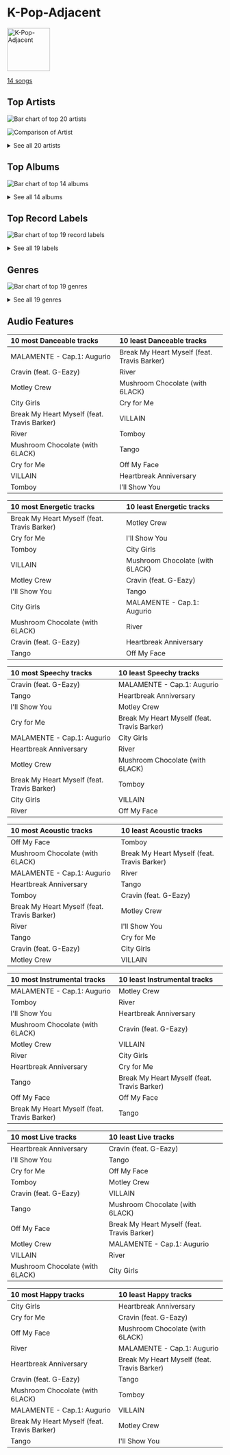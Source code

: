 # K-Pop-Adjacent


<img src="https://mosaic.scdn.co/640/ab67616d0000b27318ff322fcdd47c9400872da6ab67616d0000b27363e0ddbb488d0eeec0e738fcab67616d0000b27384095737f6056e682666d6f9ab67616d0000b273f2bf9685109a09bdc176fb43" alt="K-Pop-Adjacent" width="100" />

[14 songs](k_pop_adjacent_tracks.md)

## Top Artists

![Bar chart of top 20 artists](../images/playlists/k_pop_adjacent/artists.png)

![Comparison of Artist](../images/playlists/k_pop_adjacent/artists_comparison.png)


<details>
<summary>See all 20 artists</summary>

|   Number of Tracks | Art                                                                                              | Artist            | 🔗                                                           |
|-------------------:|:-------------------------------------------------------------------------------------------------|:------------------|:------------------------------------------------------------|
|                  2 | <img src="https://i.scdn.co/image/ab6761610000e5eb8ae7f2aaa9817a704a87ea36" alt="" width="50" /> | Justin Bieber     | [🔗](https://open.spotify.com/artist/1uNFoZAHBGtllmzznpCI3s) |
|                  1 | <img src="https://i.scdn.co/image/ab6761610000e5ebd7bb678bef6d2f26110cae49" alt="" width="50" /> | ROSALÍA           | [🔗](https://open.spotify.com/artist/7ltDVBr6mKbRvohxheJ9h1) |
|                  1 | <img src="https://i.scdn.co/image/ab6761610000e5ebe50aa80e0f5869f84f6874d1" alt="" width="50" /> | Chris Brown       | [🔗](https://open.spotify.com/artist/7bXgB6jMjp9ATFy66eO08Z) |
|                  1 | <img src="https://i.scdn.co/image/ab6761610000e5eb52ca4fca28b86ca3a7d9846d" alt="" width="50" /> | Destiny Rogers    | [🔗](https://open.spotify.com/artist/6gezkje7GoJlQbHBgLXHuu) |
|                  1 | <img src="https://i.scdn.co/image/ab6761610000e5ebabfac786f093c4da55c99d4e" alt="" width="50" /> | Bebe Rexha        | [🔗](https://open.spotify.com/artist/64M6ah0SkkRsnPGtGiRAbb) |
|                  1 | <img src="https://i.scdn.co/image/ab6761610000e5eb547d2b41c9f2c97318aad0ed" alt="" width="50" /> | Young Thug        | [🔗](https://open.spotify.com/artist/50co4Is1HCEo8bhOyUWKpn) |
|                  1 | <img src="https://i.scdn.co/image/ab6761610000e5ebec05963eab63676a539fef13" alt="" width="50" /> | Camila Cabello    | [🔗](https://open.spotify.com/artist/4nDoRrQiYLoBzwC5BhVJzF) |
|                  1 | <img src="https://i.scdn.co/image/ab6761610000e5ebdc1dc943555dfa1ee2a107e5" alt="" width="50" /> | K/DA              | [🔗](https://open.spotify.com/artist/4gOc8TsQed9eqnqJct2c5v) |
|                  1 | <img src="https://i.scdn.co/image/ab6761610000e5eb0219b6643b1ec449b0951bfe" alt="" width="50" /> | Giveon            | [🔗](https://open.spotify.com/artist/4fxd5Ee7UefO4CUXgwJ7IP) |
|                  1 | <img src="https://i.scdn.co/image/ab6761610000e5eb217f81a86110ebc7c0e43fb3" alt="" width="50" /> | Travis Barker     | [🔗](https://open.spotify.com/artist/4exLIFE8sISLr28sqG1qNX) |
|                  1 | <img src="https://i.scdn.co/image/ab6761610000e5eb7a528fcb316c5b58d6be0511" alt="" width="50" /> | 6LACK             | [🔗](https://open.spotify.com/artist/4IVAbR2w4JJNJDDRFP3E83) |
|                  1 | <img src="https://i.scdn.co/image/ab6761610000e5eb4d998e7541724c918777b8ca" alt="" width="50" /> | League of Legends | [🔗](https://open.spotify.com/artist/47mIJdHORyRerp4os813jD) |
|                  1 | <img src="https://i.scdn.co/image/ab6761610000e5ebbda00a72a1f7e4f93c071614" alt="" width="50" /> | QUIN              | [🔗](https://open.spotify.com/artist/3sHS70DMNgPxRqx2fUNrRA) |
|                  1 | <img src="https://i.scdn.co/image/ab6761610000e5eb4427cfe93e6870af2a81fd41" alt="" width="50" /> | Kim Petras        | [🔗](https://open.spotify.com/artist/3Xt3RrJMFv5SZkCfUE8C1J) |
|                  1 | <img src="https://i.scdn.co/image/ab6761610000e5eb2e55922ed7b80e66863f3345" alt="" width="50" /> | ABIR              | [🔗](https://open.spotify.com/artist/3QUOtWgmuxFyae4C0Q0thd) |
|                  1 | <img src="https://i.scdn.co/image/ab6761610000e5ebb61d3f392c4b11e9e54280a9" alt="" width="50" /> | Madison Beer      | [🔗](https://open.spotify.com/artist/2kRfqPViCqYdSGhYSM9R0Q) |
|                  1 | <img src="https://i.scdn.co/image/ab6761610000e5ebb894ef9fa437b0389c5567cc" alt="" width="50" /> | Post Malone       | [🔗](https://open.spotify.com/artist/246dkjvS1zLTtiykXe5h60) |
|                  1 | <img src="https://i.scdn.co/image/ab6761610000e5eba8bcfb642ea4803e36b73b0a" alt="" width="50" /> | Bishop Briggs     | [🔗](https://open.spotify.com/artist/0yb46jwm7gqbZXVXZQ8Z1e) |
|                  1 | <img src="https://i.scdn.co/image/ab6761610000e5eb22b2d4713c50ae25a7201429" alt="" width="50" /> | DaniLeigh         | [🔗](https://open.spotify.com/artist/0XIKGBo9PnK1ApI5tZA60d) |
|                  1 | <img src="https://i.scdn.co/image/ab6761610000e5ebe818f7ca0d47f038a9aa246a" alt="" width="50" /> | G-Eazy            | [🔗](https://open.spotify.com/artist/02kJSzxNuaWGqwubyUba0Z) |

</details>


## Top Albums

![Bar chart of top 14 albums](../images/playlists/k_pop_adjacent/albums.png)


<details>
<summary>See all 14 albums</summary>

|   Number of Tracks | Art                                                                                              | Album            | 🔗                                                          |
|-------------------:|:-------------------------------------------------------------------------------------------------|:-----------------|:-----------------------------------------------------------|
|                  1 | <img src="https://i.scdn.co/image/ab67616d0000b27384095737f6056e682666d6f9" alt="" width="50" /> | Tomboy           | [🔗](https://open.spotify.com/album/2uDZBeyyQ7mfwF9mUJeYUG) |
|                  1 | <img src="https://i.scdn.co/image/ab67616d0000b27318ff322fcdd47c9400872da6" alt="" width="50" /> | TAKE TIME        | [🔗](https://open.spotify.com/album/1zHR48K6XtWYm6bhrw4J6C) |
|                  1 | <img src="https://i.scdn.co/image/ab67616d0000b27363e0ddbb488d0eeec0e738fc" alt="" width="50" /> | Slime & B        | [🔗](https://open.spotify.com/album/7fZKtzZAsfH0kzeTivu5TG) |
|                  1 | <img src="https://i.scdn.co/image/ab67616d0000b273f46b9d202509a8f7384b90de" alt="" width="50" /> | Purpose (Deluxe) | [🔗](https://open.spotify.com/album/6Fr2rQkZ383FcMqFyT7yPr) |
|                  1 | <img src="https://i.scdn.co/image/ab67616d0000b2733520e90ee2daf6000ab507cb" alt="" width="50" /> | Motley Crew      | [🔗](https://open.spotify.com/album/4tokbQaFXRrq8keVGBD9vb) |
|                  1 | <img src="https://i.scdn.co/image/ab67616d0000b273d3b343b757e4f3275bb2f26a" alt="" width="50" /> | MINT             | [🔗](https://open.spotify.com/album/5hUQgovUfTYN47QGQXF8k2) |
|                  1 | <img src="https://i.scdn.co/image/ab67616d0000b2736564f1d8386a6993b4d5d759" alt="" width="50" /> | LUCID            | [🔗](https://open.spotify.com/album/5qQhQ1rmPjqQgv8RmfaQU3) |
|                  1 | <img src="https://i.scdn.co/image/ab67616d0000b273e6f407c7f3a0ec98845e4431" alt="" width="50" /> | Justice          | [🔗](https://open.spotify.com/album/5dGWwsZ9iB2Xc3UKR0gif2) |
|                  1 | <img src="https://i.scdn.co/image/ab67616d0000b273f4d64a6a6b7e24b6bd9f009f" alt="" width="50" /> | El Mal Querer    | [🔗](https://open.spotify.com/album/355bjCHzRJztCzaG5Za4gq) |
|                  1 | <img src="https://i.scdn.co/image/ab67616d0000b273c4f298e7cbedb77f8e030ff0" alt="" width="50" /> | Cry for Me       | [🔗](https://open.spotify.com/album/2dq4ae5hiyxlFPG1s8rlq5) |
|                  1 | <img src="https://i.scdn.co/image/ab67616d0000b2739351691c007cad99d70d9f3f" alt="" width="50" /> | Cravin           | [🔗](https://open.spotify.com/album/6c66PBJdg7EWPcFUvLyFFu) |
|                  1 | <img src="https://i.scdn.co/image/ab67616d0000b2738cae5034066af45cdfbc4266" alt="" width="50" /> | Church Of Scars  | [🔗](https://open.spotify.com/album/1TTxcgs3zEngN0EB56yXzY) |
|                  1 | <img src="https://i.scdn.co/image/ab67616d0000b27359684831e2b29bf06842f204" alt="" width="50" /> | Better Mistakes  | [🔗](https://open.spotify.com/album/0ypVp54cO3kexiJNu33wYp) |
|                  1 | <img src="https://i.scdn.co/image/ab67616d0000b273f2bf9685109a09bdc176fb43" alt="" width="50" /> | ALL OUT          | [🔗](https://open.spotify.com/album/26IdRjba8f8DNa7c0FwfQb) |

</details>


## Top Record Labels

![Bar chart of top 19 record labels](../images/playlists/k_pop_adjacent/labels.png)


<details>
<summary>See all 19 labels</summary>

|   Number of Tracks | Label                                                               |
|-------------------:|:--------------------------------------------------------------------|
|                  2 | [RBMG](../labels/rbmg.md)                                           |
|                  2 | [Epic](../labels/epic.md)                                           |
|                  2 | [Def Jam](../labels/def_jam.md)                                     |
|                  1 | [Warner Records](../labels/warner_records.md)                       |
|                  1 | [Teleport Records](../labels/teleport_records.md)                   |
|                  1 | [Syco Music](../labels/syco_music.md)                               |
|                  1 | [Riot Games](../labels/riot_games.md)                               |
|                  1 | [Republic Records](../labels/republic_records.md)                   |
|                  1 | [RCA Records Label](../labels/rca_records_label.md)                 |
|                  1 | [Not specified](../labels/not_specified.md)                         |
|                  1 | [Not So Fast](../labels/not_so_fast.md)                             |
|                  1 | [Island Records](../labels/island_records.md)                       |
|                  1 | [Interscope Records](../labels/interscope_records.md)               |
|                  1 | [Fez's Finest](../labels/fez_s_finest.md)                           |
|                  1 | [Fantasy Soul](../labels/fantasy_soul.md)                           |
|                  1 | [Def Jam Recordings](../labels/def_jam_recordings.md)               |
|                  1 | [Columbia](../labels/columbia.md)                                   |
|                  1 | [Chris Brown Entertainment](../labels/chris_brown_entertainment.md) |
|                  1 | [300 Entertainment](../labels/300_entertainment.md)                 |

</details>


## Genres

![Bar chart of top 19 genres](../images/playlists/k_pop_adjacent/genres.png)


<details>
<summary>See all 19 genres</summary>

|   Number of Tracks | Genre                                             |
|-------------------:|:--------------------------------------------------|
|                  7 | [pop](../genres/pop.md)                           |
|                  3 | [r&b](../genres/r_b.md)                           |
|                  3 | [dance pop](../genres/dance_pop.md)               |
|                  2 | rap                                               |
|                  2 | [post-teen pop](../genres/post_teen_pop.md)       |
|                  2 | canadian pop                                      |
|                  1 | urban contemporary                                |
|                  1 | rap latina                                        |
|                  1 | r&b en espanol                                    |
|                  1 | pop rap                                           |
|                  1 | pop r&b                                           |
|                  1 | modern rock                                       |
|                  1 | modern alternative rock                           |
|                  1 | melodic rap                                       |
|                  1 | [k-pop girl group](../genres/k_pop_girl_group.md) |
|                  1 | indie r&b                                         |
|                  1 | [electropop](../genres/electropop.md)             |
|                  1 | edm                                               |
|                  1 | dfw rap                                           |

</details>


## Audio Features

| 10 most Danceable tracks                    | 10 least Danceable tracks                   |
|:--------------------------------------------|:--------------------------------------------|
| MALAMENTE - Cap.1: Augurio                  | Break My Heart Myself (feat. Travis Barker) |
| Cravin (feat. G-Eazy)                       | River                                       |
| Motley Crew                                 | Mushroom Chocolate (with 6LACK)             |
| City Girls                                  | Cry for Me                                  |
| Break My Heart Myself (feat. Travis Barker) | VILLAIN                                     |
| River                                       | Tomboy                                      |
| Mushroom Chocolate (with 6LACK)             | Tango                                       |
| Cry for Me                                  | Off My Face                                 |
| VILLAIN                                     | Heartbreak Anniversary                      |
| Tomboy                                      | I'll Show You                               |

| 10 most Energetic tracks                    | 10 least Energetic tracks       |
|:--------------------------------------------|:--------------------------------|
| Break My Heart Myself (feat. Travis Barker) | Motley Crew                     |
| Cry for Me                                  | I'll Show You                   |
| Tomboy                                      | City Girls                      |
| VILLAIN                                     | Mushroom Chocolate (with 6LACK) |
| Motley Crew                                 | Cravin (feat. G-Eazy)           |
| I'll Show You                               | Tango                           |
| City Girls                                  | MALAMENTE - Cap.1: Augurio      |
| Mushroom Chocolate (with 6LACK)             | River                           |
| Cravin (feat. G-Eazy)                       | Heartbreak Anniversary          |
| Tango                                       | Off My Face                     |

| 10 most Speechy tracks                      | 10 least Speechy tracks                     |
|:--------------------------------------------|:--------------------------------------------|
| Cravin (feat. G-Eazy)                       | MALAMENTE - Cap.1: Augurio                  |
| Tango                                       | Heartbreak Anniversary                      |
| I'll Show You                               | Motley Crew                                 |
| Cry for Me                                  | Break My Heart Myself (feat. Travis Barker) |
| MALAMENTE - Cap.1: Augurio                  | City Girls                                  |
| Heartbreak Anniversary                      | River                                       |
| Motley Crew                                 | Mushroom Chocolate (with 6LACK)             |
| Break My Heart Myself (feat. Travis Barker) | Tomboy                                      |
| City Girls                                  | VILLAIN                                     |
| River                                       | Off My Face                                 |

| 10 most Acoustic tracks                     | 10 least Acoustic tracks                    |
|:--------------------------------------------|:--------------------------------------------|
| Off My Face                                 | Tomboy                                      |
| Mushroom Chocolate (with 6LACK)             | Break My Heart Myself (feat. Travis Barker) |
| MALAMENTE - Cap.1: Augurio                  | River                                       |
| Heartbreak Anniversary                      | Tango                                       |
| Tomboy                                      | Cravin (feat. G-Eazy)                       |
| Break My Heart Myself (feat. Travis Barker) | Motley Crew                                 |
| River                                       | I'll Show You                               |
| Tango                                       | Cry for Me                                  |
| Cravin (feat. G-Eazy)                       | City Girls                                  |
| Motley Crew                                 | VILLAIN                                     |

| 10 most Instrumental tracks                 | 10 least Instrumental tracks                |
|:--------------------------------------------|:--------------------------------------------|
| MALAMENTE - Cap.1: Augurio                  | Motley Crew                                 |
| Tomboy                                      | River                                       |
| I'll Show You                               | Heartbreak Anniversary                      |
| Mushroom Chocolate (with 6LACK)             | Cravin (feat. G-Eazy)                       |
| Motley Crew                                 | VILLAIN                                     |
| River                                       | City Girls                                  |
| Heartbreak Anniversary                      | Cry for Me                                  |
| Tango                                       | Break My Heart Myself (feat. Travis Barker) |
| Off My Face                                 | Off My Face                                 |
| Break My Heart Myself (feat. Travis Barker) | Tango                                       |

| 10 most Live tracks             | 10 least Live tracks                        |
|:--------------------------------|:--------------------------------------------|
| Heartbreak Anniversary          | Cravin (feat. G-Eazy)                       |
| I'll Show You                   | Tango                                       |
| Cry for Me                      | Off My Face                                 |
| Tomboy                          | Motley Crew                                 |
| Cravin (feat. G-Eazy)           | VILLAIN                                     |
| Tango                           | Mushroom Chocolate (with 6LACK)             |
| Off My Face                     | Break My Heart Myself (feat. Travis Barker) |
| Motley Crew                     | MALAMENTE - Cap.1: Augurio                  |
| VILLAIN                         | River                                       |
| Mushroom Chocolate (with 6LACK) | City Girls                                  |

| 10 most Happy tracks                        | 10 least Happy tracks                       |
|:--------------------------------------------|:--------------------------------------------|
| City Girls                                  | Heartbreak Anniversary                      |
| Cry for Me                                  | Cravin (feat. G-Eazy)                       |
| Off My Face                                 | Mushroom Chocolate (with 6LACK)             |
| River                                       | MALAMENTE - Cap.1: Augurio                  |
| Heartbreak Anniversary                      | Break My Heart Myself (feat. Travis Barker) |
| Cravin (feat. G-Eazy)                       | Tango                                       |
| Mushroom Chocolate (with 6LACK)             | Tomboy                                      |
| MALAMENTE - Cap.1: Augurio                  | VILLAIN                                     |
| Break My Heart Myself (feat. Travis Barker) | Motley Crew                                 |
| Tango                                       | I'll Show You                               |
